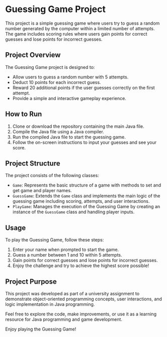 # Guessing Game Project

This project is a simple guessing game where users try to guess a random number generated by the computer within a limited number of attempts. The game includes scoring rules where users gain points for correct guesses and lose points for incorrect guesses.

## Project Overview

The Guessing Game project is designed to:

- Allow users to guess a random number with 5 attempts.
- Deduct 10 points for each incorrect guess.
- Reward 20 additional points if the user guesses correctly on the first attempt.
- Provide a simple and interactive gameplay experience.

## How to Run

1. Clone or download the repository containing the main Java file.
2. Compile the Java file using a Java compiler.
3. Run the compiled Java file to start the guessing game.
4. Follow the on-screen instructions to input your guesses and see your score.

## Project Structure

The project consists of the following classes:

- `Game`: Represents the basic structure of a game with methods to set and get game and player names.
- `GuessGame`: Extends the `Game` class and implements the main logic of the guessing game including scoring, attempts, and user interactions.
- `PlayGame`: Manages the execution of the Guessing Game by creating an instance of the `GuessGame` class and handling player inputs.

## Usage

To play the Guessing Game, follow these steps:

1. Enter your name when prompted to start the game.
2. Guess a number between 1 and 10 within 5 attempts.
3. Gain points for correct guesses and lose points for incorrect guesses.
4. Enjoy the challenge and try to achieve the highest score possible!

## Project Purpose

This project was developed as part of a university assignment to demonstrate object-oriented programming concepts, user interactions, and logic implementation in Java programming.

Feel free to explore the code, make improvements, or use it as a learning resource for Java programming and game development.

Enjoy playing the Guessing Game!
